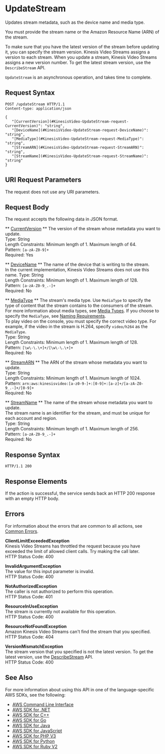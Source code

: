# UpdateStream<a name="API_UpdateStream"></a>

Updates stream metadata, such as the device name and media type\.

You must provide the stream name or the Amazon Resource Name \(ARN\) of the stream\.

To make sure that you have the latest version of the stream before updating it, you can specify the stream version\. Kinesis Video Streams assigns a version to each stream\. When you update a stream, Kinesis Video Streams assigns a new version number\. To get the latest stream version, use the `DescribeStream` API\. 

 `UpdateStream` is an asynchronous operation, and takes time to complete\.

## Request Syntax<a name="API_UpdateStream_RequestSyntax"></a>

```
POST /updateStream HTTP/1.1
Content-type: application/json

{
   "[CurrentVersion](#KinesisVideo-UpdateStream-request-CurrentVersion)": "string",
   "[DeviceName](#KinesisVideo-UpdateStream-request-DeviceName)": "string",
   "[MediaType](#KinesisVideo-UpdateStream-request-MediaType)": "string",
   "[StreamARN](#KinesisVideo-UpdateStream-request-StreamARN)": "string",
   "[StreamName](#KinesisVideo-UpdateStream-request-StreamName)": "string"
}
```

## URI Request Parameters<a name="API_UpdateStream_RequestParameters"></a>

The request does not use any URI parameters\.

## Request Body<a name="API_UpdateStream_RequestBody"></a>

The request accepts the following data in JSON format\.

 ** [CurrentVersion](#API_UpdateStream_RequestSyntax) **   <a name="KinesisVideo-UpdateStream-request-CurrentVersion"></a>
The version of the stream whose metadata you want to update\.  
Type: String  
Length Constraints: Minimum length of 1\. Maximum length of 64\.  
Pattern: `[a-zA-Z0-9]+`   
Required: Yes

 ** [DeviceName](#API_UpdateStream_RequestSyntax) **   <a name="KinesisVideo-UpdateStream-request-DeviceName"></a>
The name of the device that is writing to the stream\.   
 In the current implementation, Kinesis Video Streams does not use this name\. 
Type: String  
Length Constraints: Minimum length of 1\. Maximum length of 128\.  
Pattern: `[a-zA-Z0-9_.-]+`   
Required: No

 ** [MediaType](#API_UpdateStream_RequestSyntax) **   <a name="KinesisVideo-UpdateStream-request-MediaType"></a>
The stream's media type\. Use `MediaType` to specify the type of content that the stream contains to the consumers of the stream\. For more information about media types, see [Media Types](http://www.iana.org/assignments/media-types/media-types.xhtml)\. If you choose to specify the `MediaType`, see [Naming Requirements](https://tools.ietf.org/html/rfc6838#section-4.2)\.  
To play video on the console, you must specify the correct video type\. For example, if the video in the stream is H\.264, specify `video/h264` as the `MediaType`\.  
Type: String  
Length Constraints: Minimum length of 1\. Maximum length of 128\.  
Pattern: `[\w\-\.\+]+/[\w\-\.\+]+`   
Required: No

 ** [StreamARN](#API_UpdateStream_RequestSyntax) **   <a name="KinesisVideo-UpdateStream-request-StreamARN"></a>
The ARN of the stream whose metadata you want to update\.  
Type: String  
Length Constraints: Minimum length of 1\. Maximum length of 1024\.  
Pattern: `arn:aws:kinesisvideo:[a-z0-9-]+:[0-9]+:[a-z]+/[a-zA-Z0-9_.-]+/[0-9]+`   
Required: No

 ** [StreamName](#API_UpdateStream_RequestSyntax) **   <a name="KinesisVideo-UpdateStream-request-StreamName"></a>
The name of the stream whose metadata you want to update\.  
The stream name is an identifier for the stream, and must be unique for each account and region\.  
Type: String  
Length Constraints: Minimum length of 1\. Maximum length of 256\.  
Pattern: `[a-zA-Z0-9_.-]+`   
Required: No

## Response Syntax<a name="API_UpdateStream_ResponseSyntax"></a>

```
HTTP/1.1 200
```

## Response Elements<a name="API_UpdateStream_ResponseElements"></a>

If the action is successful, the service sends back an HTTP 200 response with an empty HTTP body\.

## Errors<a name="API_UpdateStream_Errors"></a>

For information about the errors that are common to all actions, see [Common Errors](CommonErrors.md)\.

 **ClientLimitExceededException**   
Kinesis Video Streams has throttled the request because you have exceeded the limit of allowed client calls\. Try making the call later\.  
HTTP Status Code: 400

 **InvalidArgumentException**   
The value for this input parameter is invalid\.  
HTTP Status Code: 400

 **NotAuthorizedException**   
The caller is not authorized to perform this operation\.  
HTTP Status Code: 401

 **ResourceInUseException**   
The stream is currently not available for this operation\.  
HTTP Status Code: 400

 **ResourceNotFoundException**   
Amazon Kinesis Video Streams can't find the stream that you specified\.  
HTTP Status Code: 404

 **VersionMismatchException**   
The stream version that you specified is not the latest version\. To get the latest version, use the [DescribeStream](https://docs.aws.amazon.com/kinesisvideostreams/latest/dg/API_DescribeStream.html) API\.  
HTTP Status Code: 400

## See Also<a name="API_UpdateStream_SeeAlso"></a>

For more information about using this API in one of the language\-specific AWS SDKs, see the following:
+  [AWS Command Line Interface](https://docs.aws.amazon.com/goto/aws-cli/kinesisvideo-2017-09-30/UpdateStream) 
+  [AWS SDK for \.NET](https://docs.aws.amazon.com/goto/DotNetSDKV3/kinesisvideo-2017-09-30/UpdateStream) 
+  [AWS SDK for C\+\+](https://docs.aws.amazon.com/goto/SdkForCpp/kinesisvideo-2017-09-30/UpdateStream) 
+  [AWS SDK for Go](https://docs.aws.amazon.com/goto/SdkForGoV1/kinesisvideo-2017-09-30/UpdateStream) 
+  [AWS SDK for Java](https://docs.aws.amazon.com/goto/SdkForJava/kinesisvideo-2017-09-30/UpdateStream) 
+  [AWS SDK for JavaScript](https://docs.aws.amazon.com/goto/AWSJavaScriptSDK/kinesisvideo-2017-09-30/UpdateStream) 
+  [AWS SDK for PHP V3](https://docs.aws.amazon.com/goto/SdkForPHPV3/kinesisvideo-2017-09-30/UpdateStream) 
+  [AWS SDK for Python](https://docs.aws.amazon.com/goto/boto3/kinesisvideo-2017-09-30/UpdateStream) 
+  [AWS SDK for Ruby V2](https://docs.aws.amazon.com/goto/SdkForRubyV2/kinesisvideo-2017-09-30/UpdateStream) 